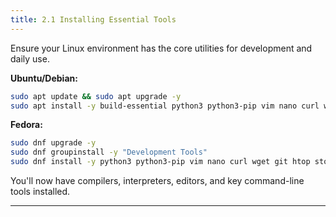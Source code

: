 ```yaml
---
title: 2.1 Installing Essential Tools
---
```


Ensure your Linux environment has the core utilities for development and daily use.

**Ubuntu/Debian:**

```bash
sudo apt update && sudo apt upgrade -y
sudo apt install -y build-essential python3 python3-pip vim nano curl wget git htop stow ranger rsync openssh-client
```

**Fedora:**

```bash
sudo dnf upgrade -y
sudo dnf groupinstall -y "Development Tools"
sudo dnf install -y python3 python3-pip vim nano curl wget git htop stow ranger rsync openssh
```

You'll now have compilers, interpreters, editors, and key command-line tools installed.

---
